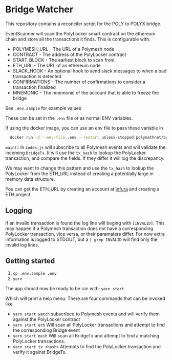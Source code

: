 # Bridge Watcher

This repository contains a reconciler script for the POLY to POLYX bridge.

EventScanner will scan the PolyLocker smart contract on the ethereum chain and store all the transactions it finds.
This is configurable with:

- POLYMESH_URL - The URL of a Polymesh node
- CONTRACT - The address of the PolyLocker contract
- START_BLOCK - The earliest block to scan from.
- ETH_URL - The URL of an ethereum node
- SLACK_HOOK - An optional hook to send slack messages to when a bad transaction is detected
- CONFIRMATIONS - The number of confirmations to consider a transaction finalized
- MNEMONIC - The mnemonic of the account that is able to freeze the bridge

See `.env.sample` for example values

These can be set in the `.env` file or as normal ENV variables.

If using the docker image, you can use an env file to pass these variable in

```sh
  docker run -d --env-file .env --restart unless-stopped polymathnet/bridge-watcher
```

`main()` in `index.js` will subscribe to all Polymesh events and will validate the incoming `BridgeTx`. It will use the `tx_hash` to lookup the PolyLocker transaction, and compare the fields. If they differ it will log the discrepancy.

We may want to change this pattern and use the `tx_hash` to lookup the PolyLocker from the ETH_URL instead of creating a potentially large in memory data structure.

You can get the ETH_URL by creating an account at [Infura](https://infura.io/) and creating a ETH project.

## Logging

If an invalid transaction is found the log line will beging with `[INVALID]`. This may happen if a Polymesh transaction does not have a corresponding PolyLocker transaction, vice versa, or their paramaters differ. For now extra information is logged to STDOUT, but a `| grep INVALID` will find only the invalid log lines.

## Getting started

1. `cp .env.sample .env`
1. `yarn`

The app should now be ready to be ran with:
`yarn start`

Which will print a help menu. There are four commands that can be invoked like

- `yarn start watch` subscribed to Polymesh events and will verify them against the PolyLocker contract
- `yarn start eth` Will scan all PolyLocker transactions and attempt to find the corresponding Bridge event
- `yarn start mesh` Will scan all BridgeTx and attempt to find a matching PolyLocker transactions.
- `yarn start tx <hash>` Attempts to find the PolyLocker transaction and verify it against BridgeTx.
